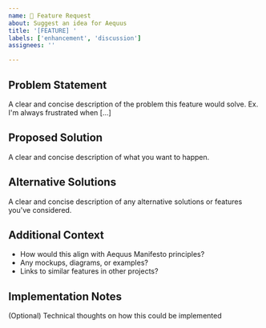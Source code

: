 ```yaml
---
name: 🚀 Feature Request
about: Suggest an idea for Aequus
title: '[FEATURE] '
labels: ['enhancement', 'discussion']
assignees: ''

---
```


## Problem Statement
A clear and concise description of the problem this feature would solve.
Ex. I'm always frustrated when [...]

## Proposed Solution
A clear and concise description of what you want to happen.

## Alternative Solutions
A clear and concise description of any alternative solutions or features you've considered.

## Additional Context
- How would this align with Aequus Manifesto principles?
- Any mockups, diagrams, or examples?
- Links to similar features in other projects?

## Implementation Notes
(Optional) Technical thoughts on how this could be implemented
